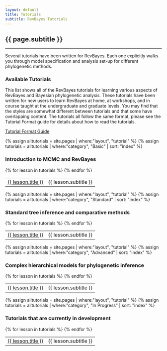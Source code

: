 ```yaml
---
layout: default
title: Tutorials
subtitle: RevBayes Tutorials
---
```


## {{ page.subtitle }}
----

Several tutorials have been written for RevBayes. Each one explicitly walks you through model specification and analysis set-up for different phylogenetic methods.


### Available Tutorials

This list shows all of the RevBayes tutorials for learning various aspects of RevBayes and Bayesian phylogenetic analysis. 
These tutorials have been written for new users to learn RevBayes at home, at workshops, and in course taught at the undergraduate and graduate levels. 
You may find that the styles are somewhat different between tutorials and that some  have overlapping content. 
The tutorials all follow the same format, please see the Tutorial Format guide for details about how to read the tutorials.

<a href="{{ site.baseurl }}{{ page.url }}format" class="btn btn-info" role="button">Tutorial Format Guide</a>

{% assign alltutorials = site.pages | where:"layout", "tutorial" %}
{% assign tutorials = alltutorials | where:"category", "Basic" | sort: "index" %}
<h3>Introduction to MCMC and RevBayes</h3>
<table class="table table-striped">
{% for lesson in tutorials %}
<tr>
<td class="col-sm-3">
<a href="{{ site.baseurl }}{{ lesson.url }}">{{ lesson.title }}</a>
</td>
<td class="col-sm-3">{{ lesson.subtitle }}</td>
</tr>
{% endfor %}
</table>

{% assign alltutorials = site.pages | where:"layout", "tutorial" %}
{% assign tutorials = alltutorials | where:"category", "Standard" | sort: "index" %}
<h3>Standard tree inference and comparative methods</h3>
<table class="table table-striped">
{% for lesson in tutorials %}
<tr>
<td class="col-sm-3">
<a href="{{ site.baseurl }}{{ lesson.url }}">{{ lesson.title }}</a>
</td>
<td class="col-sm-3">{{ lesson.subtitle }}</td>
</tr>
{% endfor %}
</table>

{% assign alltutorials = site.pages | where:"layout", "tutorial" %}
{% assign tutorials = alltutorials | where:"category", "Advanced" | sort: "index" %}
<h3>Complex hierarchical models for phylogenetic inference</h3>
<table class="table table-striped">
{% for lesson in tutorials %}
<tr>
<td class="col-sm-3">
<a href="{{ site.baseurl }}{{ lesson.url }}">{{ lesson.title }}</a>
</td>
<td class="col-sm-3">{{ lesson.subtitle }}</td>
</tr>
{% endfor %}
</table>

{% assign alltutorials = site.pages | where:"layout", "tutorial" %}
{% assign tutorials = alltutorials | where:"category", "In Progress" | sort: "index" %}
<h3>Tutorials that are currently in development</h3>
<table class="table table-striped">
{% for lesson in tutorials %}
<tr>
<td class="col-sm-3">
<a href="{{ site.baseurl }}{{ lesson.url }}">{{ lesson.title }}</a>
</td>
<td class="col-sm-3">{{ lesson.subtitle }}</td>
</tr>
{% endfor %}
</table>


